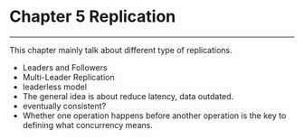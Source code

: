 # Chapter 5 Replication
---
This chapter mainly talk about different type of replications.
* Leaders and Followers
* Multi-Leader Replication
* leaderless model
* The general idea is about reduce latency, data outdated.
* eventually consistent?
* Whether one operation happens before another operation is the key to defining what concurrency means. 
